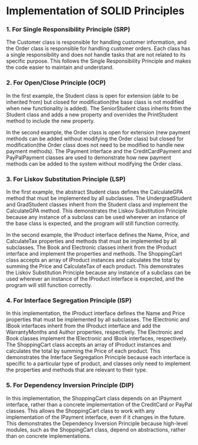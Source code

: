 # Implementation of SOLID Principles

<h3> 1. For Single Responsibility Principle (SRP) </h3>
The Customer class is responsible for handling customer information, and the Order class is responsible for handling customer orders. Each class has a single responsibility and does not handle tasks that are not related to its specific purpose. This follows the Single Responsibility Principle and makes the code easier to maintain and understand.





<h3> 2. For Open/Close Principle (OCP)</h3>
In the first example, the Student class is open for extension (able to be inherited from) but closed for modification(the base class is not modified when new functionality is added). The SeniorStudent class inherits from the Student class and adds a new property and overrides the PrintStudent method to include the new property.

In the second example, the Order class is open for extension (new payment methods can be added without modifying the Order class) but closed for modification(the Order class does not need to be modified to handle new payment methods). The IPayment interface and the CreditCardPayment and PayPalPayment classes are used to demonstrate how new payment methods can be added to the system without modifying the Order class.

<h3> 3. For Liskov Substitution Principle (LSP)</h3>
In the first example, the abstract Student class defines the CalculateGPA method that must be implemented by all subclasses. The UndergradStudent and GradStudent classes inherit from the Student class and implement the CalculateGPA method. This demonstrates the Liskov Substitution Principle because any instance of a subclass can be used wherever an instance of the base class is expected, and the program will still function correctly.

In the second example, the IProduct interface defines the Name, Price, and CalculateTax properties and methods that must be implemented by all subclasses. The Book and Electronic classes inherit from the IProduct interface and implement the properties and methods. The ShoppingCart class accepts an array of IProduct instances and calculates the total by summing the Price and CalculateTax of each product. This demonstrates the Liskov Substitution Principle because any instance of a subclass can be used wherever an instance of the IProduct interface is expected, and the program will still function correctly.

<h3> 4. For Interface Segregation Principle (ISP) </h3>
In this implementation, the IProduct interface defines the Name and Price properties that must be implemented by all subclasses. The IElectronic and IBook interfaces inherit from the IProduct interface and add the WarrantyMonths and Author properties, respectively. The Electronic and Book classes implement the IElectronic and IBook interfaces, respectively. The ShoppingCart class accepts an array of IProduct instances and calculates the total by summing the Price of each product. This demonstrates the Interface Segregation Principle because each interface is specific to a particular type of product, and classes only need to implement the properties and methods that are relevant to their type.

<h3> 5. For Dependency Inversion Principle (DIP) </h3>
In this implementation, the ShoppingCart class depends on an IPayment interface, rather than a concrete implementation of the CreditCard or PayPal classes. This allows the ShoppingCart class to work with any implementation of the IPayment interface, even if it changes in the future. This demonstrates the Dependency Inversion Principle because high-level modules, such as the ShoppingCart class, depend on abstractions, rather than on concrete implementations.
